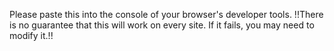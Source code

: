 Please paste this into the console of your browser's developer tools.
!!There is no guarantee that this will work on every site. If it fails, you may need to modify it.!!

